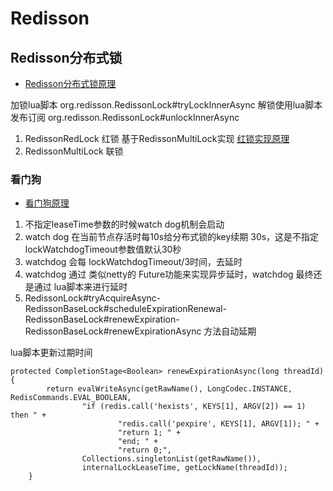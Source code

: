 # Redisson

## Redisson分布式锁

* [Redisson分布式锁原理](https://www.cnblogs.com/hanease/p/15922813.html)

加锁lua脚本 org.redisson.RedissonLock#tryLockInnerAsync
解锁使用lua脚本 发布订阅 org.redisson.RedissonLock#unlockInnerAsync

1. RedissonRedLock 红锁 基于RedissonMultiLock实现 [红锁实现原理](https://way2j.com/a/1338)
2. RedissonMultiLock 联锁

### 看门狗

* [看门狗原理](https://blog.csdn.net/qq_37436172/article/details/130656960)

1. 不指定leaseTime参数的时候watch dog机制会启动
2. watch dog 在当前节点存活时每10s给分布式锁的key续期 30s，这是不指定lockWatchdogTimeout参数值默认30秒
3. watchdog 会每 lockWatchdogTimeout/3时间，去延时
4. watchdog 通过 类似netty的 Future功能来实现异步延时，watchdog 最终还是通过 lua脚本来进行延时
5. RedissonLock#tryAcquireAsync-RedissonBaseLock#scheduleExpirationRenewal-RedissonBaseLock#renewExpiration-RedissonBaseLock#renewExpirationAsync 方法自动延期

lua脚本更新过期时间
```
protected CompletionStage<Boolean> renewExpirationAsync(long threadId) {
        return evalWriteAsync(getRawName(), LongCodec.INSTANCE, RedisCommands.EVAL_BOOLEAN,
                "if (redis.call('hexists', KEYS[1], ARGV[2]) == 1) then " +
                        "redis.call('pexpire', KEYS[1], ARGV[1]); " +
                        "return 1; " +
                        "end; " +
                        "return 0;",
                Collections.singletonList(getRawName()),
                internalLockLeaseTime, getLockName(threadId));
    }
```





